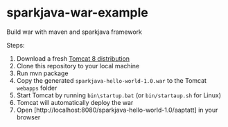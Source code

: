 # sparkjava-war-example
Build war with maven and sparkjava framework

Steps:

1. Download a fresh [Tomcat 8 distribution](https://tomcat.apache.org/download-80.cgi)
2. Clone this repository to your local machine
3. Run mvn package
4. Copy the generated `sparkjava-hello-world-1.0.war` to the Tomcat `webapps` folder
5. Start Tomcat by running `bin\startup.bat` (or `bin/startaup.sh` for Linux)
5. Tomcat will automatically deploy the war
6. Open [http://localhost:8080/sparkjava-hello-world-1.0/aaptatt] in your browser 
